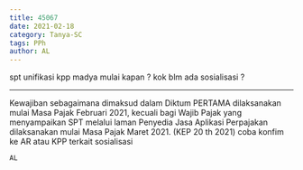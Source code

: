 ```yaml
---
title: 45067
date: 2021-02-18
category: Tanya-SC
tags: PPh
author: AL
---
```


spt unifikasi kpp madya mulai kapan ? kok blm ada sosialisasi ?

---

Kewajiban sebagaimana dimaksud dalam Diktum PERTAMA dilaksanakan mulai Masa Pajak Februari 2021, kecuali bagi Wajib Pajak yang menyampaikan SPT melalui laman Penyedia Jasa Aplikasi Perpajakan dilaksanakan mulai Masa Pajak Maret 2021. (KEP 20 th 2021) coba konfim ke AR atau KPP terkait sosialisasi

`AL`
